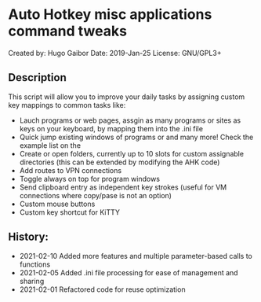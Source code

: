 
# Auto Hotkey misc applications command tweaks 
Created by: Hugo Gaibor
Date: 2019-Jan-25
License: GNU/GPL3+

## Description 
This script will allow you to improve your daily tasks by assigning custom key mappings to common tasks like: 
- Lauch programs or web pages, assgin as many programs or sites as keys on your keyboard, by mapping them into the .ini file 
- Quick jump existing windows of programs or and many more! Check the example list on the 
- Create or open folders, currently up to 10 slots for custom assignable directories (this can be extended by modifying the AHK code) 
- Add routes to VPN connections 
- Toggle always on top for program windows
- Send clipboard entry as independent key strokes (useful for VM connections where copy/pase is not an option)
- Custom mouse buttons 
- Custom key shortcut for KiTTY 

## History:
 
 - 2021-02-10   Added more features and multiple parameter-based calls to functions
 - 2021-02-05   Added .ini file processing for ease of management and sharing 
 - 2021-02-01   Refactored code for reuse optimization



